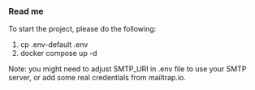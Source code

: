 ### Read me

To start the project, please do the following:

1. cp .env-default .env
2. docker compose up -d

Note: you might need to adjust SMTP_URI in .env file to use your SMTP server, or add some real credentials from mailtrap.io.